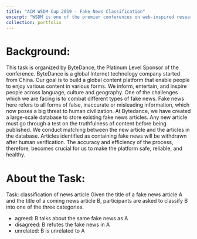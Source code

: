```yaml
---
title: "ACM WSDM Cup 2019 - Fake News Classification"
excerpt: "WSDM is one of the premier conferences on web-inspired research involving search and data mining. One of the task in WSDM Cup 2019 is to detect the fake news. Given the title of a fake news article A and the title of a coming news article B, participants are asked to classify B into one of the three categories. My method is ranked *6/8 (public/private)* among *94* teams from all over the world. [See Kaggle competition](https://www.kaggle.com/c/fake-news-pair-classification-challenge)<br/><img src='/images/WSDMCUP.png' width='500'>"
collection: portfolio
---
```

# Background:

This task is organized by ByteDance, the Platinum Level Sponsor of the conference. ByteDance is a global Internet technology company started from China. Our goal is to build a global content platform that enable people to enjoy various content in various forms. We inform, entertain, and inspire people across language, culture and geography.
One of the challenges which we are facing is to combat different types of fake news. Fake news here refers to all forms of false, inaccurate or misleading information, which now poses a big threat to human civilization.
At Bytedance, we have created a large-scale database to store existing fake news articles. Any new article must go through a test on the truthfulness of content before being published. We conduct matching between the new article and the articles in the database. Articles identified as containing fake news will be withdrawn after human verification. The accuracy and efficiency of the process, therefore, becomes crucial for us to make the platform safe, reliable, and healthy.

# About the Task:

Task: classification of news article
Given the title of a fake news article A and the title of a coming news article B, participants are asked to classify B into one of the three categories.
* agreed: B talks about the same fake news as A
* disagreed: B refutes the fake news in A
* unrelated: B is unrelated to A